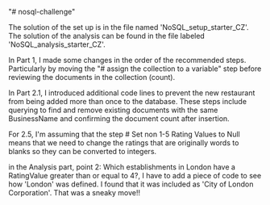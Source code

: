 "# nosql-challenge"

The solution of the set up is in the file named 'NoSQL_setup_starter_CZ'.
The solution of the analysis can be found in the file labeled 'NoSQL_analysis_starter_CZ'.

In Part 1, I made some changes in the order of the recommended steps. Particularly by moving the "# assign the collection to a variable" step before reviewing the documents in the collection (count).

In Part 2.1, I introduced additional code lines to prevent the new restaurant from being added more than once to the database. These steps include querying to find and remove existing documents with the same BusinessName and confirming the document count after insertion.

For 2.5, I'm assuming that the step # Set non 1-5 Rating Values to Null means that we need to change the ratings that are originally words to blanks so they can be converted to integers. 

in the Analysis part, point 2: Which establishments in London have a RatingValue greater than or equal to 4?, I have to add a piece of code to see how 'London' was defined.  I found that it was included as 'City of London Corporation'.  That was a sneaky move!!